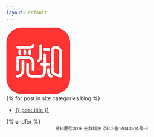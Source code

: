 ```yaml
---
layout: default
---
```


<body>
  <div class="outer">
        <div class="web-logo">
            <a href="/about.html"><img src="/images/Logo.png"/></a>
        </div>
        <div class="panel panel-default">
            <!-- List group -->
            {% for post in site.categories.blog %}
                <ul class="list-group">
                  <li class="list-group-item title"><a href="{{ post.url }}" target="_blank">{{ post.title }}</a></li>
                </ul>
            {% endfor %}
        </div>
        <div align="center">
            <small>觅知圈@2018 无数科技</small>
            <small>京ICP备17043614号-3</small>
        </div>
    </div>
</body>
